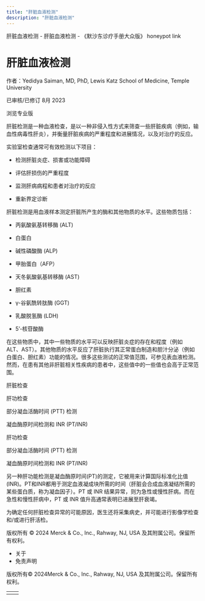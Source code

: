 ```yaml
---
title: "肝脏血液检测"
description: "肝脏血液检测"
---
```


﻿肝脏血液检测 \- 肝脏血液检测 \- 《默沙东诊疗手册大众版》 honeypot link

# 肝脏血液检测

作者：Yedidya Saiman, MD, PhD, Lewis Katz School of Medicine, Temple University

已审核/已修订 8月 2023

浏览专业版

肝脏检测是一种血液检查，是以一种非侵入性方式来筛查一些肝脏疾病（例如，输血性病毒性肝炎），并衡量肝脏疾病的严重程度和进展情况，以及对治疗的反应。

实验室检查通常可有效检测以下项目：

- 检测肝脏炎症、损害或功能障碍

- 评估肝损伤的严重程度

- 监测肝病病程和患者对治疗的反应

- 重新界定诊断


肝脏检测是用血液样本测定肝脏所产生的酶和其他物质的水平。这些物质包括：

- 丙氨酸氨基转移酶 (ALT)

- 白蛋白

- 碱性磷酸酶 (ALP)

- 甲胎蛋白（AFP）

- 天冬氨酸氨基转移酶 (AST)

- 胆红素

- γ-谷氨酰转肽酶 (GGT)

- 乳酸脱氢酶 (LDH)

- 5’-核苷酸酶


在这些物质中，其中一些物质的水平可以反映肝脏炎症的存在和程度（例如 ALT、AST）。其他物质的水平反应了肝脏执行其正常蛋白制造和胆汁分泌（例如白蛋白、胆红素）功能的情况。很多这些测试的正常值范围，可参见表血液检测。然而，在患有其他非肝脏相关性疾病的患者中，这些值中的一些值也会高于正常范围。

肝脏检查

肝功检查



部分凝血活酶时间 (PTT) 检测



凝血酶原时间检测和 INR (PT/INR)



肝功检查



部分凝血活酶时间 (PTT) 检测



凝血酶原时间检测和 INR (PT/INR)



另一种肝功能检测是凝血酶原时间(PT)的测定，它被用来计算国际标准化比值(INR)。PT和INR都用于测定血液凝成块所需的时间（肝脏会合成血液凝结所需的某些蛋白质，称为凝血因子）。PT 或 INR 结果异常，则为急性或慢性肝病。而在急性和慢性肝病中，PT 或 INR 值升高通常表明已进展至肝衰竭。

为确定任何肝脏检查异常的可能原因，医生还将采集病史，并可能进行影像学检查和/或进行肝活检。



版权所有 © 2024
Merck & Co., Inc., Rahway, NJ, USA 及其附属公司。保留所有权利。

- 关于
- 免责声明

版权所有© 2024Merck & Co., Inc., Rahway, NJ, USA 及其附属公司。保留所有权利。

|     |     |
| --- | --- |
|  |  |